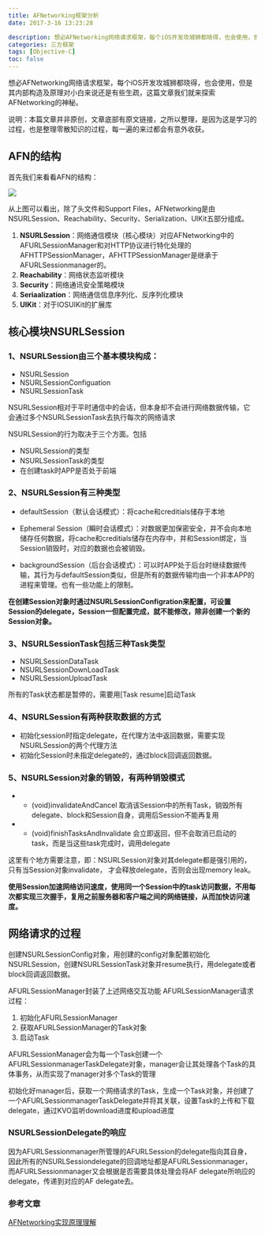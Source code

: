 ```yaml
---
title: AFNetworking框架分析
date: 2017-3-16 13:23:28

description: 想必AFNetworking网络请求框架，每个iOS开发攻城狮都晓得，也会使用，但是其内部构造及原理对小白来说还是有些生疏，这篇文章我们就来探索AFNetworking的神秘。
categories: 三方框架
tags: [Objective-C]
toc: false 
---
```


想必AFNetworking网络请求框架，每个iOS开发攻城狮都晓得，也会使用，但是其内部构造及原理对小白来说还是有些生疏，这篇文章我们就来探索AFNetworking的神秘。

说明：本篇文章并非原创，文章底部有原文链接，之所以整理，是因为这是学习的过程，也是整理零散知识的过程，每一遍的来过都会有意外收获。

## AFN的结构

首先我们来看看AFN的结构：

![](/img/AFN结构图.png)

从上图可以看出，除了头文件和Support Files，AFNetworking是由NSURLSession、Reachability、Security、Serialization、UIKit五部分组成。

1. **NSURLSession**：网络通信模块（核心模块）对应AFNetworking中的 AFURLSessionManager和对HTTP协议进行特化处理的AFHTTPSessionManager，AFHTTPSessionManager是继承于AFURLSessionmanager的。
2. **Reachability**：网络状态监听模块
3. **Security**：网络通讯安全策略模块 
3. **Seriaalization**：网络通信信息序列化、反序列化模块
4. **UIKit**：对于IOSUIKit的扩展库

## 核心模块NSURLSession

### 1、NSURLSession由三个基本模块构成：

* NSURLSession
* NSURLSessionConfiguation
* NSURLSessionTask

NSURLSession相对于平时通信中的会话，但本身却不会进行网络数据传输，它会通过多个NSURLSessionTask去执行每次的网络请求

NSURLSession的行为取决于三个方面。包括

* NSURLSession的类型
* NSURLSessionTask的类型
* 在创建task时APP是否处于前端


### 2、NSURLSession有三种类型

* defaultSession（默认会话模式）：将cache和creditials储存于本地

* Ephemeral Session（瞬时会话模式）：对数据更加保密安全，并不会向本地储存任何数据，将cache和creditials储存在内存中，并和Session绑定，当Session销毁时，对应的数据也会被销毁。

* backgroundSession（后台会话模式）：可以时APP处于后台时继续数据传输，其行为与defaultSession类似，但是所有的数据传输均由一个非本APP的进程来管理。也有一些功能上的限制。

**在创建Session对象时通过NSURLSessionConfigration来配置，可设置Session的delegate，Session一但配置完成，就不能修改，除非创建一个新的Session对象。**

### 3、NSURLSessionTask包括三种Task类型

* NSURLSessionDataTask
* NSURLSessionDownLoadTask
* NSURLSessionUploadTask

所有的Task状态都是暂停的，需要用[Task resume]启动Task

### 4、NSURLSession有两种获取数据的方式

* 初始化session时指定delegate，在代理方法中返回数据，需要实现NSURLSession的两个代理方法
* 初始化Session时未指定delegate的，通过block回调返回数据。

### 5、NSURLSession对象的销毁，有两种销毁模式

* - (void)invalidateAndCancel 取消该Session中的所有Task，销毁所有delegate、block和Session自身，调用后Session不能再复用
* - (void)finishTasksAndInvalidate 会立即返回，但不会取消已启动的task，而是当这些task完成时，调用delegate

这里有个地方需要注意，即：NSURLSession对象对其delegate都是强引用的，只有当Session对象invalidate， 才会释放delegate，否则会出现memory leak。

**使用Session加速网络访问速度，使用同一个Session中的task访问数据，不用每次都实现三次握手，复用之前服务器和客户端之间的网络链接，从而加快访问速度。**

## 网络请求的过程

创建NSURLSessionConfig对象，用创建的config对象配置初始化NSURLSession，创建NSURLSessionTask对象并resume执行，用delegate或者block回调返回数据。

AFURLSessionManager封装了上述网络交互功能
AFURLSessionManager请求过程：

1. 初始化AFURLSessionManager
2. 获取AFURLSessionManager的Task对象
3. 启动Task

AFURLSessionManager会为每一个Task创建一个AFURLSessionmanagerTaskDelegate对象，manager会让其处理各个Task的具体事务，从而实现了manager对多个Task的管理

初始化好manager后，获取一个网络请求的Task，生成一个Task对象，并创建了一个AFURLSessionmanagerTaskDelegate并将其关联，设置Task的上传和下载delegate，通过KVO监听download进度和upload进度

### NSURLSessionDelegate的响应

因为AFURLSessionmanager所管理的AFURLSession的delegate指向其自身，因此所有的NSURLSessiondelegate的回调地址都是AFURLSessionmanager，而AFURLSessionmanager又会根据是否需要具体处理会将AF delegate所响应的delegate，传递到对应的AF delegate去。


### 参考文章

[AFNetworking实现原理理解](https://www.jianshu.com/p/02b25f6d1e1f)
